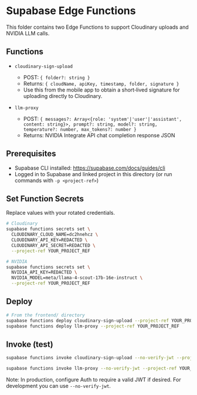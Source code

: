# Supabase Edge Functions

This folder contains two Edge Functions to support Cloudinary uploads and NVIDIA LLM calls.

## Functions

- `cloudinary-sign-upload`
  - POST: `{ folder?: string }`
  - Returns: `{ cloudName, apiKey, timestamp, folder, signature }`
  - Use this from the mobile app to obtain a short‑lived signature for uploading directly to Cloudinary.

- `llm-proxy`
  - POST: `{ messages?: Array<{role: 'system'|'user'|'assistant', content: string}>, prompt?: string, model?: string, temperature?: number, max_tokens?: number }`
  - Returns: NVIDIA Integrate API chat completion response JSON

## Prerequisites

- Supabase CLI installed: https://supabase.com/docs/guides/cli
- Logged in to Supabase and linked project in this directory (or run commands with `-p <project-ref>`)

## Set Function Secrets

Replace values with your rotated credentials.

```bash
# Cloudinary
supabase functions secrets set \
  CLOUDINARY_CLOUD_NAME=dc2hnehcz \
  CLOUDINARY_API_KEY=REDACTED \
  CLOUDINARY_API_SECRET=REDACTED \
  --project-ref YOUR_PROJECT_REF

# NVIDIA
supabase functions secrets set \
  NVIDIA_API_KEY=REDACTED \
  NVIDIA_MODEL=meta/llama-4-scout-17b-16e-instruct \
  --project-ref YOUR_PROJECT_REF
```

## Deploy

```bash
# From the frontend/ directory
supabase functions deploy cloudinary-sign-upload --project-ref YOUR_PROJECT_REF
supabase functions deploy llm-proxy --project-ref YOUR_PROJECT_REF
```

## Invoke (test)

```bash
supabase functions invoke cloudinary-sign-upload --no-verify-jwt --project-ref YOUR_PROJECT_REF --body '{"folder":"suvidhaa"}'

supabase functions invoke llm-proxy --no-verify-jwt --project-ref YOUR_PROJECT_REF --body '{"prompt":"Summarize: Hello world"}'
```

Note: In production, configure Auth to require a valid JWT if desired. For development you can use `--no-verify-jwt`.
